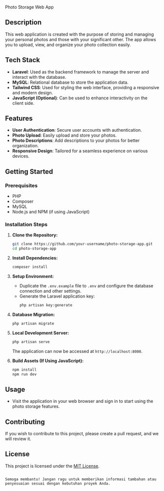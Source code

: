 Photo Storage Web App

## Description

This web application is created with the purpose of storing and managing your personal photos and those with your significant other. The app allows you to upload, view, and organize your photo collection easily.

## Tech Stack

- **Laravel**: Used as the backend framework to manage the server and interact with the database.
- **MySQL**: Relational database to store the application data.
- **Tailwind CSS**: Used for styling the web interface, providing a responsive and modern design.
- **JavaScript (Optional)**: Can be used to enhance interactivity on the client side.

## Features

- **User Authentication**: Secure user accounts with authentication.
- **Photo Upload**: Easily upload and store your photos.
- **Photo Descriptions**: Add descriptions to your photos for better organization.
- **Responsive Design**: Tailored for a seamless experience on various devices.

## Getting Started

### Prerequisites

- PHP
- Composer
- MySQL
- Node.js and NPM (if using JavaScript)

### Installation Steps

1. **Clone the Repository:**
   ```bash
   git clone https://github.com/your-username/photo-storage-app.git
   cd photo-storage-app
   ```

2. **Install Dependencies:**
   ```bash
   composer install
   ```

3. **Setup Environment:**
   - Duplicate the `.env.example` file to `.env` and configure the database connection and other settings.
   - Generate the Laravel application key:
     ```bash
     php artisan key:generate
     ```

4. **Database Migration:**
   ```bash
   php artisan migrate
   ```

5. **Local Development Server:**
   ```bash
   php artisan serve
   ```

   The application can now be accessed at `http://localhost:8000`.

6. **Build Assets (If Using JavaScript):**
   ```bash
   npm install
   npm run dev
   ```

## Usage

- Visit the application in your web browser and sign in to start using the photo storage features.

## Contributing

If you wish to contribute to this project, please create a pull request, and we will review it.

## License

This project is licensed under the [MIT License](LICENSE).
```

Semoga membantu! Jangan ragu untuk memberikan informasi tambahan atau penyesuaian sesuai dengan kebutuhan proyek Anda.
